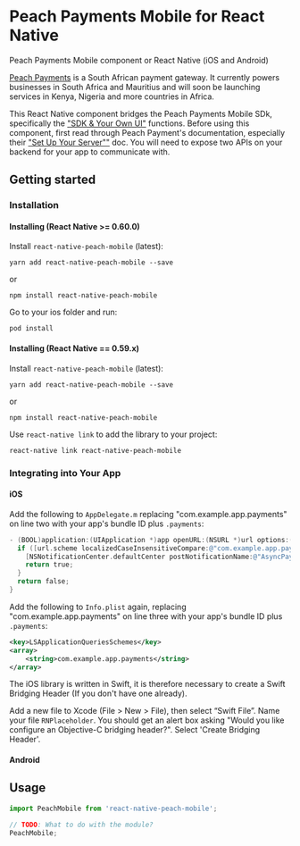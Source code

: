 # Peach Payments Mobile for React Native

Peach Payments Mobile component or React Native (iOS and Android)

[Peach Payments](https://www.peachpayments.com/#/home) is a South African payment gateway. It currently powers businesses in South Africa and Mauritius and will soon be launching services in Kenya, Nigeria and more countries in Africa.

This React Native component bridges the Peach Payments Mobile SDk, specifically the ["SDK & Your Own UI"](https://peachpayments.docs.oppwa.com/tutorials/mobile-sdk/custom-ui/integration) functions. Before using this component, first read through Peach Payment's documentation, especially their ["Set Up Your Server""](https://peachpayments.docs.oppwa.com/tutorials/mobile-sdk/integration/server) doc. You will need to expose two APIs on your backend for your app to communicate with.

## Getting started

### Installation

#### Installing (React Native >= 0.60.0)

Install `react-native-peach-mobile` (latest):

```
yarn add react-native-peach-mobile --save
```

or

```
npm install react-native-peach-mobile
```

Go to your ios folder and run:

```
pod install
```

#### Installing (React Native == 0.59.x)

Install `react-native-peach-mobile` (latest):

```
yarn add react-native-peach-mobile --save
```

or

```
npm install react-native-peach-mobile
```

Use `react-native link` to add the library to your project:

```
react-native link react-native-peach-mobile
```

### Integrating into Your App

#### iOS

Add the following to `AppDelegate.m` replacing "com.example.app.payments" on line two with your app's bundle ID plus `.payments`:
```objective-c
- (BOOL)application:(UIApplication *)app openURL:(NSURL *)url options:(NSDictionary<UIApplicationOpenURLOptionsKey, id> *)options {
  if ([url.scheme localizedCaseInsensitiveCompare:@"com.example.app.payments"] == NSOrderedSame) {
    [NSNotificationCenter.defaultCenter postNotificationName:@"AsyncPaymentCompletedNotificationKey"  object:nil];
    return true;
  }
  return false;
}
```

Add the following to `Info.plist` again, replacing "com.example.app.payments" on line three with your app's bundle ID plus `.payments`:
```xml
<key>LSApplicationQueriesSchemes</key>
<array>
    <string>com.example.app.payments</string>
</array>
```

The iOS library is written in Swift, it is therefore necessary to create a Swift Bridging Header (If you don't have one already). 

Add a new file to Xcode (File > New > File), then select “Swift File”. Name your file `RNPlaceholder`. You should get an alert box asking "Would you like  configure an Objective-C bridging header?". Select 'Create Bridging Header'.

[logo]: hhttps://github.com/Codehesion-ZA/react-native-peach-mobile/docs/alert.png
#### Android



## Usage
```javascript
import PeachMobile from 'react-native-peach-mobile';

// TODO: What to do with the module?
PeachMobile;
```
